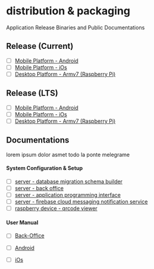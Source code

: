 # distribution & packaging

Application Release Binaries and Public Documentations

## Release (Current)
- [ ] [Mobile Platform - Android]()
- [ ] [Mobile Platform - iOs]()
- [ ] [Desktop Platform - Armv7 (Raspberry Pi)]()

## Release (LTS)
- [ ] [Mobile Platform - Android]()
- [ ] [Mobile Platform - iOs]()
- [ ] [Desktop Platform - Armv7 (Raspberry Pi)]()

## Documentations
lorem ipsum dolor asmet todo la ponte melegrame

#### System Configuration & Setup
- [ ] [server - database migration schema builder]()
- [ ] [server - back office]()
- [ ] [server - application programming interface]()
- [ ] [server - firebase cloud messaging notification service]()
- [ ] [raspberry device - qrcode viewer]()

#### User Manual
- [ ] [Back-Office]()
- [ ] [Android]()
- [ ] [iOs]()

